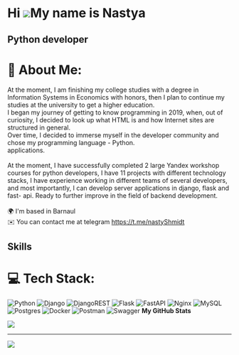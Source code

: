 Hi ![](https://user-images.githubusercontent.com/18350557/176309783-0785949b-9127-417c-8b55-ab5a4333674e.gif)My name is Nastya
==============================================================================================================================

Python developer
----------------

# 💫 About Me:
At the moment, I am finishing my college studies with a degree in Information Systems in Economics with honors, then I plan to continue my studies at the university to get a higher education.<br>I began my journey of getting to know programming in 2019, when, out of curiosity, I decided to look up what HTML is and how Internet sites are structured in general.<br>Over time, I decided to immerse myself in the developer community and chose my programming language - Python.<br>applications.<br><br>At the moment, I have successfully completed 2 large Yandex workshop courses for python developers, I have 11 projects with different technology stacks, I have experience working in different teams of several developers, and most importantly, I can develop server applications in django, flask and fast- api. Ready to further improve in the field of backend development.<br><br>🌍 I'm based in Barnaul<br>✉️ You can contact me at telegram https://t.me/nastyShmidt<br>


## Skills 
# 💻 Tech Stack:
![Python](https://img.shields.io/badge/python-3670A0?style=for-the-badge&logo=python&logoColor=ffdd54) ![Django](https://img.shields.io/badge/django-%23092E20.svg?style=for-the-badge&logo=django&logoColor=white) ![DjangoREST](https://img.shields.io/badge/DJANGO-REST-ff1709?style=for-the-badge&logo=django&logoColor=white&color=ff1709&labelColor=gray) ![Flask](https://img.shields.io/badge/flask-%23000.svg?style=for-the-badge&logo=flask&logoColor=white) ![FastAPI](https://img.shields.io/badge/FastAPI-005571?style=for-the-badge&logo=fastapi) ![Nginx](https://img.shields.io/badge/nginx-%23009639.svg?style=for-the-badge&logo=nginx&logoColor=white) ![MySQL](https://img.shields.io/badge/mysql-%2300000f.svg?style=for-the-badge&logo=mysql&logoColor=white) ![Postgres](https://img.shields.io/badge/postgres-%23316192.svg?style=for-the-badge&logo=postgresql&logoColor=white) ![Docker](https://img.shields.io/badge/docker-%230db7ed.svg?style=for-the-badge&logo=docker&logoColor=white) ![Postman](https://img.shields.io/badge/Postman-FF6C37?style=for-the-badge&logo=postman&logoColor=white) ![Swagger](https://img.shields.io/badge/-Swagger-%23Clojure?style=for-the-badge&logo=swagger&logoColor=white)
<b>My GitHub Stats</b>


<a href="http://www.github.com/NASTY-SMIT"><img src="https://github-readme-streak-stats.herokuapp.com/?user=NASTY-SMIT&stroke=ffffff&background=1c1917&ring=0891b2&fire=0891b2&currStreakNum=ffffff&currStreakLabel=0891b2&sideNums=ffffff&sideLabels=ffffff&dates=ffffff&hide_border=true" /></a>

---
[![](https://visitcount.itsvg.in/api?id=NASTY-SMIT&icon=0&color=0)](https://visitcount.itsvg.in)
